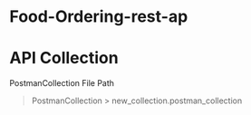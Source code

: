 # Food-Ordering-rest-ap

# API Collection

PostmanCollection File Path
> PostmanCollection > new_collection.postman_collection
